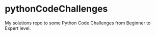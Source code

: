 # pythonCodeChallenges

My solutions repo to some Python Code Challenges from Beginner to Expert level.
